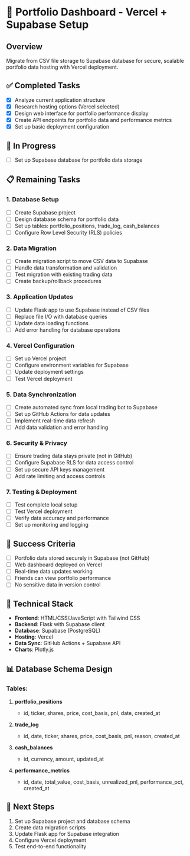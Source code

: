# 🚀 Portfolio Dashboard - Vercel + Supabase Setup

## Overview
Migrate from CSV file storage to Supabase database for secure, scalable portfolio data hosting with Vercel deployment.

## ✅ Completed Tasks
- [x] Analyze current application structure
- [x] Research hosting options (Vercel selected)
- [x] Design web interface for portfolio performance display
- [x] Create API endpoints for portfolio data and performance metrics
- [x] Set up basic deployment configuration

## 🔄 In Progress
- [ ] Set up Supabase database for portfolio data storage

## 📋 Remaining Tasks

### 1. Database Setup
- [ ] Create Supabase project
- [ ] Design database schema for portfolio data
- [ ] Set up tables: portfolio_positions, trade_log, cash_balances
- [ ] Configure Row Level Security (RLS) policies

### 2. Data Migration
- [ ] Create migration script to move CSV data to Supabase
- [ ] Handle data transformation and validation
- [ ] Test migration with existing trading data
- [ ] Create backup/rollback procedures

### 3. Application Updates
- [ ] Update Flask app to use Supabase instead of CSV files
- [ ] Replace file I/O with database queries
- [ ] Update data loading functions
- [ ] Add error handling for database operations

### 4. Vercel Configuration
- [ ] Set up Vercel project
- [ ] Configure environment variables for Supabase
- [ ] Update deployment settings
- [ ] Test Vercel deployment

### 5. Data Synchronization
- [ ] Create automated sync from local trading bot to Supabase
- [ ] Set up GitHub Actions for data updates
- [ ] Implement real-time data refresh
- [ ] Add data validation and error handling

### 6. Security & Privacy
- [ ] Ensure trading data stays private (not in GitHub)
- [ ] Configure Supabase RLS for data access control
- [ ] Set up secure API keys management
- [ ] Add rate limiting and access controls

### 7. Testing & Deployment
- [ ] Test complete local setup
- [ ] Test Vercel deployment
- [ ] Verify data accuracy and performance
- [ ] Set up monitoring and logging

## 🎯 Success Criteria
- [ ] Portfolio data stored securely in Supabase (not GitHub)
- [ ] Web dashboard deployed on Vercel
- [ ] Real-time data updates working
- [ ] Friends can view portfolio performance
- [ ] No sensitive data in version control

## 🔧 Technical Stack
- **Frontend**: HTML/CSS/JavaScript with Tailwind CSS
- **Backend**: Flask with Supabase client
- **Database**: Supabase (PostgreSQL)
- **Hosting**: Vercel
- **Data Sync**: GitHub Actions + Supabase API
- **Charts**: Plotly.js

## 📊 Database Schema Design

### Tables:
1. **portfolio_positions**
   - id, ticker, shares, price, cost_basis, pnl, date, created_at

2. **trade_log**
   - id, date, ticker, shares, price, cost_basis, pnl, reason, created_at

3. **cash_balances**
   - id, currency, amount, updated_at

4. **performance_metrics**
   - id, date, total_value, cost_basis, unrealized_pnl, performance_pct, created_at

## 🚀 Next Steps
1. Set up Supabase project and database schema
2. Create data migration scripts
3. Update Flask app for Supabase integration
4. Configure Vercel deployment
5. Test end-to-end functionality
